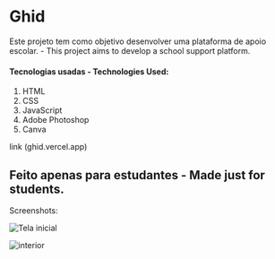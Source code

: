 # Ghid
Este projeto tem como objetivo desenvolver uma plataforma de apoio escolar.  -
This project aims to develop a school support platform.

#### Tecnologias usadas - Technologies Used:
1. HTML
2. CSS
3. JavaScript
4. Adobe Photoshop
5. Canva

link (ghid.vercel.app)

## Feito apenas para estudantes - Made just for students.

Screenshots:

![Tela inicial](https://github.com/user-attachments/assets/7f6f5925-12c5-4efd-8014-2b12354193cb)



![interior](https://github.com/user-attachments/assets/99a23140-aeb6-43e7-9909-435b86f36d7a)



